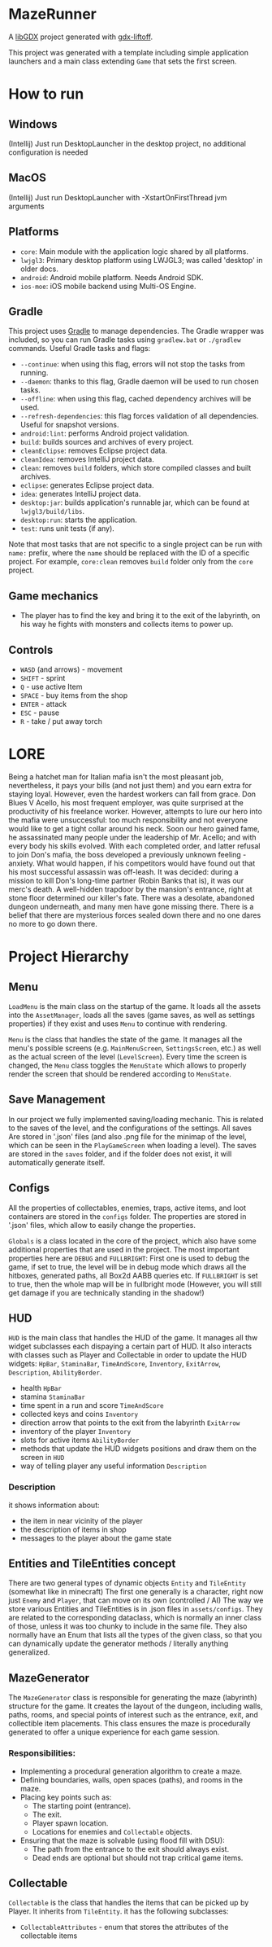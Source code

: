 # MazeRunner

A [libGDX](https://libgdx.com/) project generated with [gdx-liftoff](https://github.com/libgdx/gdx-liftoff).

This project was generated with a template including simple application launchers and a main class extending `Game` that sets the first screen.

# How to run

## Windows

(Intellij)
Just run DesktopLauncher in the desktop project, no additional configuration is needed

## MacOS

(Intellij)
Just run DesktopLauncher with -XstartOnFirstThread jvm arguments

## Platforms

- `core`: Main module with the application logic shared by all platforms.
- `lwjgl3`: Primary desktop platform using LWJGL3; was called 'desktop' in older docs.
- `android`: Android mobile platform. Needs Android SDK.
- `ios-moe`: iOS mobile backend using Multi-OS Engine.

## Gradle

This project uses [Gradle](https://gradle.org/) to manage dependencies.
The Gradle wrapper was included, so you can run Gradle tasks using `gradlew.bat` or `./gradlew` commands.
Useful Gradle tasks and flags:

- `--continue`: when using this flag, errors will not stop the tasks from running.
- `--daemon`: thanks to this flag, Gradle daemon will be used to run chosen tasks.
- `--offline`: when using this flag, cached dependency archives will be used.
- `--refresh-dependencies`: this flag forces validation of all dependencies. Useful for snapshot versions.
- `android:lint`: performs Android project validation.
- `build`: builds sources and archives of every project.
- `cleanEclipse`: removes Eclipse project data.
- `cleanIdea`: removes IntelliJ project data.
- `clean`: removes `build` folders, which store compiled classes and built archives.
- `eclipse`: generates Eclipse project data.
- `idea`: generates IntelliJ project data.
- `desktop:jar`: builds application's runnable jar, which can be found at `lwjgl3/build/libs`.
- `desktop:run`: starts the application.
- `test`: runs unit tests (if any).

Note that most tasks that are not specific to a single project can be run with `name:` prefix, where the `name` should be replaced with the ID of a specific project.
For example, `core:clean` removes `build` folder only from the `core` project.

## Game mechanics

- The player has to find the key and bring it to the exit of the labyrinth, on his way he fights with monsters and collects items to power up.

## Controls

- `WASD` (and arrows) - movement
- `SHIFT` - sprint
- `Q` - use active Item
- `SPACE` - buy items from the shop
- `ENTER` - attack
- `ESC` - pause
- `R` - take / put away torch


# LORE
Being a hatchet man for Italian mafia isn't the most pleasant job, nevertheless, it pays your bills (and not just them) and you earn extra for staying loyal. However, even the hardest workers can fall from grace. Don Blues V Acello, his most frequent employer, was quite surprised at the productivity of his freelance worker. However, attempts to lure our hero into the mafia were unsuccessful: too much responsibility and not everyone would like to get a tight collar around his neck. Soon our hero gained fame, he assassinated many people under the leadership of Mr. Acello; and with every body his skills evolved. With each completed order, and latter refusal to join Don's mafia, the boss developed a previously unknown feeling - anxiety. What would happen, if his competitors would have found out that his most successful assassin was off-leash. It was decided: during a mission to kill Don's long-time partner (Robin Banks that is), it was our merc's death. A well-hidden trapdoor by the mansion's entrance, right at stone floor determined our killer's fate. There was a desolate, abandoned dungeon underneath, and many men have gone missing there. There is a belief that there are mysterious forces sealed down there and no one dares no more to go down there.

# Project Hierarchy

## Menu
`LoadMenu` is the main class on the startup of the game. It loads all the assets into the `AssetManager`, loads all the saves (game saves, as well as settings properties) if they exist and uses `Menu` to continue with rendering.

`Menu` is the class that handles the state of the game. It manages all the menu's possible screens (e.g. `MainMenuScreen`, `SettingsScreen`, etc.) as well as the actual screen of the level (`LevelScreen`). Every time the screen is changed, the `Menu` class toggles the `MenuState` which allows to properly render the screen that should be rendered according to `MenuState`. 
## Save Management

In our project we fully implemented saving/loading mechanic. This is related to the saves of the level, and the
configurations of the settings. All saves Are stored in '.json' files (and also .png file for the minimap of the level,
which can be seen in the `PlayGameScreen` when loading a level). The saves are stored in the `saves` folder, and if the
folder does not exist, it will automatically generate itself.

## Configs
All the properties of collectables, enemies, traps, active items, and loot containers are stored in the `configs` folder. The properties are stored in '.json' files, which allow to easily change the properties.

`Globals` is a class located in the core of the project, which also have some additional properties that are used in the project. The most important properties here are `DEBUG` and `FULLBRIGHT`: First one is used to debug the game, if set to true, the level will be in debug mode which draws all the hitboxes, generated paths, all Box2d AABB queries etc. If `FULLBRIGHT` is set to true, then the whole map will be in fullbright mode (However, you will still get damage if you are technically standing in the shadow!)

## HUD

`HUD` is the main class that handles the HUD of the game. It manages all thw widget subclasses each dispaying a certain part of HUD. It also interacts with classes such as Player and Collectable in order to update the HUD widgets: `HpBar`, `StaminaBar`, `TimeAndScore`, `Inventory`, `ExitArrow`, `Description`, `AbilityBorder`.
- health `HpBar`
- stamina `StaminaBar`
- time spent in a run and score `TimeAndScore`
- collected keys and coins `Inventory`
- direction arrow that points to the exit from the labyrinth `ExitArrow` 
- inventory of the player `Inventory`
- slots for active items `AbilityBorder`
- methods that update the HUD widgets positions and draw them on the screen in `HUD`
- way of telling player any useful information `Description`

### Description
it shows information about:
- the item in near vicinity of the player
- the description of items in shop
- messages to the player about the game state

## Entities and TileEntities concept

There are two general types of dynamic objects `Entity` and `TileEntity` (somewhat like in minecraft)
The first one generally is a character, right now just `Enemy` and `Player`, that can move on its own (controlled / AI)
The way we store various Entities and TileEntities is in .json files in `assets/configs`.
They are related to the corresponding dataclass, which is normally an inner class of those, unless it was too chunky
to include in the same file. They also normally have an Enum that lists all the types of the given class, so that you
can dynamically update the generator methods / literally anything generalized.

## MazeGenerator

The `MazeGenerator` class is responsible for generating the maze (labyrinth) structure for the game. It creates the
layout of the dungeon, including walls, paths, rooms, and special points of interest such as the entrance, exit, and
collectible item placements. This class ensures the maze is procedurally generated to offer a unique experience for each
game session.

### Responsibilities:

- Implementing a procedural generation algorithm to create a maze.
- Defining boundaries, walls, open spaces (paths), and rooms in the maze.
- Placing key points such as:
    - The starting point (entrance).
    - The exit.
    - Player spawn location.
    - Locations for enemies and `Collectable` objects.
- Ensuring that the maze is solvable (using flood fill with DSU):
    - The path from the entrance to the exit should always exist.
    - Dead ends are optional but should not trap critical game items.

## Collectable

`Collectable` is the class that handles the items that can be picked up by Player. It inherits from `TileEntity`.
it has the following subclasses:
- `CollectableAttributes` - enum that stores the attributes of the collectable items
